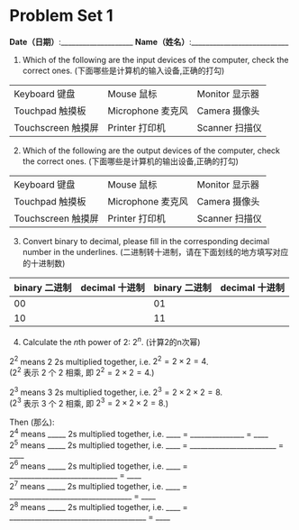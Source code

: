 # Problem Set 1
**Date（日期）**:____________________   **Name（姓名）**:___________________________

1. Which of the following are the input devices of the computer, check the correct ones. (下面哪些是计算机的输入设备,正确的打勾)    
 
|   |   |   |
|---|---|---|
|Keyboard 键盘 | Mouse 鼠标 | Monitor 显示器|
|Touchpad 触摸板 | Microphone 麦克风 | Camera 摄像头|
|Touchscreen 触摸屏 | Printer 打印机 | Scanner 扫描仪|

2. Which of the following are the output devices of the computer, check the correct ones. (下面哪些是计算机的输出设备,正确的打勾)  
 
|   |   |   |
|---|---|---|
|Keyboard 键盘 | Mouse 鼠标 | Monitor 显示器|
|Touchpad 触摸板 | Microphone 麦克风 | Camera 摄像头|
|Touchscreen 触摸屏 | Printer 打印机 | Scanner 扫描仪|

3. Convert binary to decimal, please fill in the corresponding decimal number in the underlines. (二进制转十进制，请在下面划线的地方填写对应的十进制数)  

| binary 二进制  | decimal 十进制  | binary 二进制  | decimal 十进制  |
|---|---|---|---|
|00 |  |01 |  |  
|10 |  |11 |  |  

4. Calculate the $n$th power of 2:  $2^n$. (计算2的n次幂)  

$2^2$ means 2 2s multiplied together, i.e. $2^2 = 2\times 2 = 4$.  
($2^2$ 表示 2 个 2 相乘, 即 $2^2 = 2\times 2 = 4$.)  

$2^3$ means 3 2s multiplied together, i.e. $2^3 = 2\times 2 \times 2 = 8$.  
($2^3$ 表示 3 个 2 相乘, 即 $2^3 = 2\times 2 \times 2 = 8$.)  

Then (那么):  
$2^4$ means _____ 2s multiplied together, i.e. ____ = _______________ = ____  
$2^5$ means _____ 2s multiplied together, i.e. ____ = ________________________ = ____  
$2^6$ means _____ 2s multiplied together, i.e. ____ = ______________________________ = ____  
$2^7$ means _____ 2s multiplied together, i.e. ____ = __________________________________ = ____  
$2^8$ means _____ 2s multiplied together, i.e. ____ = ______________________________________ = ____  
  
